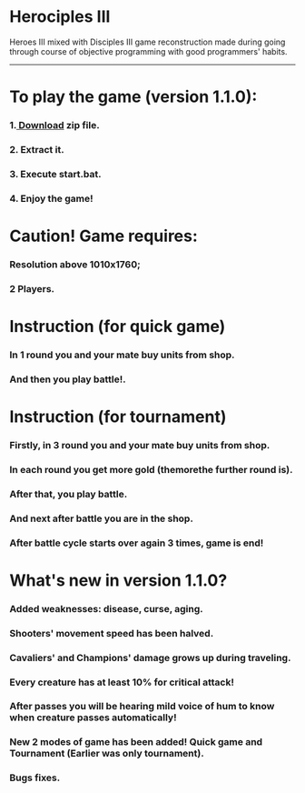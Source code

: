 # Herociples III
Heroes III mixed with Disciples III game reconstruction made during going through course of objective programming with good programmers' habits.
<hr>
<h1> To play the game (version 1.1.0):</h1>
<h3>1.<a href="https://drive.google.com/file/d/1DpQEz3vIm2wX588fqSbhPa0nh4pI7Ppk/view?usp=sharing"> Download</a> zip file.</h3> 
<h3>2. Extract it.</h3> 
<h3>3. Execute start.bat.</h3> 
<h3>4. Enjoy the game!</h3> 
<h1>Caution! Game requires:</h1>
<h3>Resolution above 1010x1760;</h3>

<h3>2 Players.</h3>
<h1>Instruction (for quick game)</h1>
<h3>In 1 round you and your mate buy units from shop.</h3>
<h3>And then you play battle!.</h3>

<h1>Instruction (for tournament)</h1>
<h3>Firstly, in 3 round you and your mate buy units from shop.</h3>
<h3>In each round you get more gold (themorethe further round is).</h3>
<h3>After that, you play battle.</h3>
<h3>And next after battle you are in the shop.</h3>
<h3>After battle cycle starts over again 3 times, game is end!</h3> 

<h1>What's new in version 1.1.0?</h1>
<h3>Added weaknesses: disease, curse, aging.</h3>
<h3>Shooters' movement speed has been halved.</h3>
<h3>Cavaliers' and Champions' damage grows up during traveling.</h3>
<h3>Every creature has at least 10% for critical attack!</h3>
<h3>After passes you will be hearing mild voice of hum to know when creature passes automatically!</h3>
<h3>New 2 modes of game has been added! Quick game and Tournament (Earlier was only tournament).</h3>
<h3>Bugs fixes.</h3>

